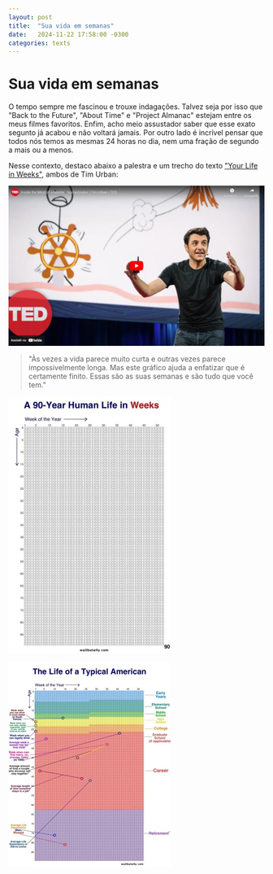 ```yaml
---
layout: post
title:  "Sua vida em semanas"
date:   2024-11-22 17:58:00 -0300
categories: texts
---
```

# Sua vida em semanas

O tempo sempre me fascinou e trouxe indagações. Talvez seja por isso que "Back to the Future", "About Time" e "Project Almanac" estejam entre os meus filmes favoritos. Enfim, acho meio assustador saber que esse exato segunto já acabou e não voltará jamais. Por outro lado é incrível pensar que todos nós temos as mesmas 24 horas no dia, nem uma fração de segundo a mais ou a menos.

Nesse contexto, destaco abaixo a palestra e um trecho do texto ["Your Life in Weeks"](https://waitbutwhy.com/2014/05/life-weeks.html), ambos de Tim Urban:

[![Inside the mind of a master procrastinator](/assets/tim-urban-ted.png)](https://www.youtube.com/watch?v=arj7oStGLkU)

>"Às vezes a vida parece muito curta e outras vezes parece impossivelmente longa. Mas este gráfico ajuda a enfatizar que é certamente finito. Essas são as suas semanas e são tudo que você tem."

![A 90 Year Human Life in Weeks](/assets/90-anos-vida-em-semanas.jpg)

![The Life of a Typical American](/assets/vida-em-semanas-de-um-americano-tipico.jpg)
